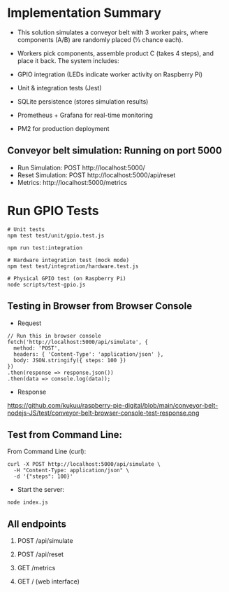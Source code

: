 # Implementation Summary

- This solution simulates a conveyor belt with 3 worker pairs, where components (A/B) are randomly placed (⅓ chance each). 

- Workers pick components, assemble product C (takes 4 steps), and place it back. The system includes:

- GPIO integration (LEDs indicate worker activity on Raspberry Pi)

- Unit & integration tests (Jest)

- SQLite persistence (stores simulation results)

- Prometheus + Grafana for real-time monitoring

- PM2 for production deployment


## Conveyor belt simulation:  Running on port 5000

- Run Simulation: POST http://localhost:5000/
- Reset Simulation: POST http://localhost:5000/api/reset
- Metrics: http://localhost:5000/metrics

# Run GPIO Tests

```
# Unit tests
npm test test/unit/gpio.test.js

npm run test:integration

# Hardware integration test (mock mode)
npm test test/integration/hardware.test.js

# Physical GPIO test (on Raspberry Pi)
node scripts/test-gpio.js
```

## Testing in Browser from Browser Console

- Request
```
// Run this in browser console
fetch('http://localhost:5000/api/simulate', {
  method: 'POST',
  headers: { 'Content-Type': 'application/json' },
  body: JSON.stringify({ steps: 100 })
})
.then(response => response.json())
.then(data => console.log(data));
```

- Response

https://github.com/kukuu/raspberry-pie-digital/blob/main/conveyor-belt-nodejs-JS/test/conveyor-belt-browser-console-test-response.png

## Test from Command Line:

From Command Line (curl):

```
curl -X POST http://localhost:5000/api/simulate \
  -H "Content-Type: application/json" \
  -d '{"steps": 100}'

```

- Start the server:

```
node index.js

```


## All endpoints

1. POST /api/simulate

2. POST /api/reset

3. GET /metrics

4. GET / (web interface)
